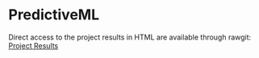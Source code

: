 # PredictiveML

Direct access to the project results in HTML are available through rawgit:
[Project Results](https://cdn.rawgit.com/roobyz/PredictiveML/master/ml_activity_success.html)
